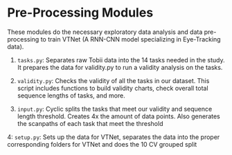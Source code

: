 # Pre-Processing Modules
These modules do the necessary exploratory data analysis and data pre-processing to train VTNet (A RNN-CNN model specializing in Eye-Tracking data). 

1. `tasks.py`: Separates raw Tobii data into the 14 tasks needed in the study. It prepares the data for validity.py to run a validity analysis on the tasks. 

2. `validity.py`: Checks the validity of all the tasks in our dataset. This script includes functions to build validity charts, check overall total sequence lengths of tasks, and more. 

3. `input.py`: Cyclic splits the tasks that meet our validity and sequence length threshold. Creates 4x the amount of data points. Also generates the scanpaths of each task that meet the threshold 

4: `setup.py`: Sets up the data for VTNet, separates the data into the proper corresponding folders for VTNet and does the 10 CV grouped split
